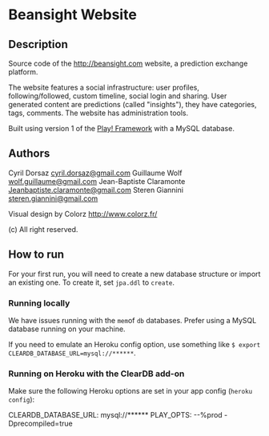 Beansight Website
=================

Description
-----------

Source code of the http://beansight.com website, a prediction exchange platform.

The website features a social infrastructure: user profiles, following/followed, custom timeline, social login and sharing. User generated content are predictions (called "insights"), they have categories, tags, comments. The website has administration tools.

Built using version 1 of the [Play! Framework](http://www.playframework.com/documentation/1.2.7/home) with a MySQL database.


Authors
-------

Cyril Dorsaz <cyril.dorsaz@gmail.com>
Guillaume Wolf <wolf.guillaume@gmail.com>
Jean-Baptiste Claramonte <Jeanbaptiste.claramonte@gmail.com>
Steren Giannini <steren.giannini@gmail.com>

Visual design by Colorz <http://www.colorz.fr/>

(c) All right reserved.


How to run
----------

For your first run, you will need to create a new database structure or import an existing one. To create it, set `jpa.ddl` to `create`.

### Running locally

We have issues running with the `mem`of `db` databases. Prefer using a MySQL database running on your machine.

If you need to emulate an Heroku config option, use something like `$ export CLEARDB_DATABASE_URL=mysql://******`.

### Running on Heroku with the ClearDB add-on

Make sure the following Heroku options are set in your app config (`heroku config`):

  CLEARDB_DATABASE_URL: mysql://******
  PLAY_OPTS: --%prod -Dprecompiled=true
